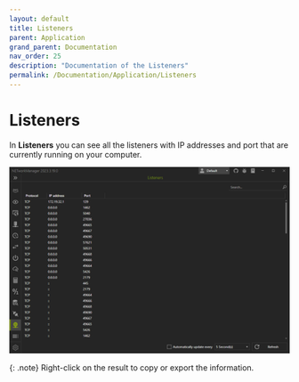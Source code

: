 ```yaml
---
layout: default
title: Listeners
parent: Application
grand_parent: Documentation
nav_order: 25
description: "Documentation of the Listeners"
permalink: /Documentation/Application/Listeners
---
```


# Listeners

In **Listeners** you can see all the listeners with IP addresses and port that are currently running on your computer.

![Listeners](24_Listeners.png)

{: .note}
Right-click on the result to copy or export the information.
